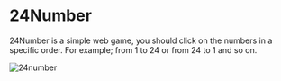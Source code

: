 # 24Number
24Number is a simple web game, you should click on the numbers in a specific order. For example; from 1 to 24 or from 24 to 1 and so on.

![24number](https://user-images.githubusercontent.com/8198978/34134349-5a79147e-e417-11e7-8d78-87355d0c9810.PNG)
